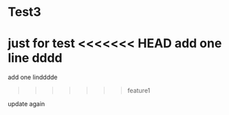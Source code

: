 # Test3
just for test
<<<<<<< HEAD
add one line
dddd
=======
add one lindddde
>>>>>>> feature1


update again
